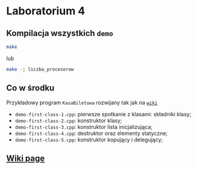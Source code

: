 # Laboratorium 4

## Kompilacja wszystkich `demo`

```bash
make
```

lub

```bash
make -j liczba_procesorow
```

## Co w środku

Przykładowy program `KasaBiletowa` rozwijany tak jak na [`wiki`](https://github.com/andywiecko/Techniki-Programowania/wiki/4.-Nareszcie-klasy!)

- `demo-first-class-1.cpp`: pierwsze spotkanie z klasami: składniki klasy;
- `demo-first-class-2.cpp`: konstruktor klasy;
- `demo-first-class-3.cpp`: konstruktor lista inicjalizująca;
- `demo-first-class-4.cpp`: destruktor oraz elementy statyczne;
- `demo-first-class-5.cpp`: konstruktor kopujący i delegujący;

## [**Wiki page**](https://github.com/andywiecko/Techniki-Programowania/wiki/4.-Nareszcie-klasy!)
